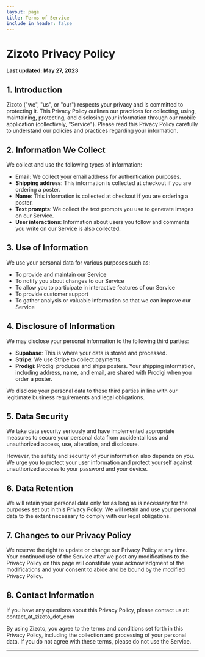 ```yaml
---
layout: page
title: Terms of Service
include_in_header: false
---
```

# Zizoto Privacy Policy

**Last updated: May 27, 2023**

## 1. Introduction

Zizoto ("we", "us", or "our") respects your privacy and is committed to protecting it. This Privacy Policy outlines our practices for collecting, using, maintaining, protecting, and disclosing your information through our mobile application (collectively, "Service"). Please read this Privacy Policy carefully to understand our policies and practices regarding your information.

## 2. Information We Collect

We collect and use the following types of information:

- **Email**: We collect your email address for authentication purposes.
- **Shipping address**: This information is collected at checkout if you are ordering a poster.
- **Name**: This information is collected at checkout if you are ordering a poster.
- **Text prompts**: We collect the text prompts you use to generate images on our Service.
- **User interactions**: Information about users you follow and comments you write on our Service is also collected.

## 3. Use of Information

We use your personal data for various purposes such as:

- To provide and maintain our Service
- To notify you about changes to our Service
- To allow you to participate in interactive features of our Service
- To provide customer support
- To gather analysis or valuable information so that we can improve our Service

## 4. Disclosure of Information

We may disclose your personal information to the following third parties:

- **Supabase**: This is where your data is stored and processed.
- **Stripe**: We use Stripe to collect payments.
- **Prodigi**: Prodigi produces and ships posters. Your shipping information, including address, name, and email, are shared with Prodigi when you order a poster.

We disclose your personal data to these third parties in line with our legitimate business requirements and legal obligations.

## 5. Data Security

We take data security seriously and have implemented appropriate measures to secure your personal data from accidental loss and unauthorized access, use, alteration, and disclosure.

However, the safety and security of your information also depends on you. We urge you to protect your user information and protect yourself against unauthorized access to your password and your device.

## 6. Data Retention

We will retain your personal data only for as long as is necessary for the purposes set out in this Privacy Policy. We will retain and use your personal data to the extent necessary to comply with our legal obligations.

## 7. Changes to our Privacy Policy

We reserve the right to update or change our Privacy Policy at any time. Your continued use of the Service after we post any modifications to the Privacy Policy on this page will constitute your acknowledgment of the modifications and your consent to abide and be bound by the modified Privacy Policy.

## 8. Contact Information

If you have any questions about this Privacy Policy, please contact us at: contact_at_zizoto_dot_com

By using Zizoto, you agree to the terms and conditions set forth in this Privacy Policy, including the collection and processing of your personal data. If you do not agree with these terms, please do not use the Service.

---
